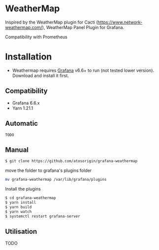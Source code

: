 # WeatherMap

Inspired by the WeatherMap plugin for Cacti (https://www.network-weathermap.com/), WeatherMap Panel Plugin for Grafana.

Compatibility with  Prometheus

# Installation

* Weathermap requires [Grafana](https://www.grafana.com/) v6.6+ to run (not tested lower version). Download and install it first.

## Compatibility

- Grafana 6.6.x
- Yarn 1.21.1

## Automatic

```
TODO
```

## Manual

```sh
$ git clone https://github.com/atosorigin/grafana-weathermap
```

move the folder to grafana's plugins folder

```sh
mv grafana-weathermap /var/lib/grafana/plugins
```

Install the plugins

```sh
$ cd grafana-weathermap
$ yarn install
$ yarn build
$ yarn watch
$ systemctl restart grafana-server
```


## Utilisation

TODO

